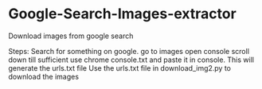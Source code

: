 # Google-Search-Images-extractor
Download images from google search

Steps:
Search for something on google.
go to images
open console
scroll down till sufficient
use chrome console.txt and paste it in console. This will generate the urls.txt file
Use the urls.txt file in download_img2.py to download the images

